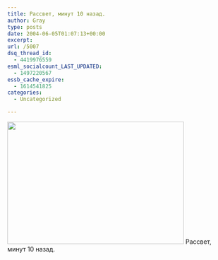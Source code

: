 ```yaml
---
title: Рассвет, минут 10 назад.
author: Gray
type: posts
date: 2004-06-05T01:07:13+00:00
excerpt:
url: /5007
dsq_thread_id:
  - 4419976559
esml_socialcount_LAST_UPDATED:
  - 1497220567
essb_cache_expire:
  - 1614541825
categories:
  - Uncategorized

---
```








<img src="https://i0.wp.com/www.searchengines.ru/blog/images/dawn.jpg?resize=400%2C277" width="400" height="277" alt="" border="0" data-recalc-dims="1" />  
Рассвет, минут 10 назад.
